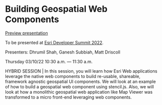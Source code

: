# Building Geospatial Web Components

[Preview presentation](https://driskull.github.io/2022-ds-building-geospatial-web-components)

To be presented at [Esri Developer Summit 2022](http://www.esri.com/events/devsummit).

Presenters: Dhrumil Shah, Ganesh Subbiah, Matt Driscoll

Thursday 03/10/22 10:30 a.m. — 11:30 a.m.

HYBRID SESSION | In this session, you will learn how Esri Web applications leverage the native web components to build re-usable, shareable, framework agnostic geospatial UI components. We will look at an example of how to build a geospatial web component using stencil.js. Also, we will look at how a monolithic geospatial web application like Map Viewer was transformed to a micro front-end leveraging web components.
